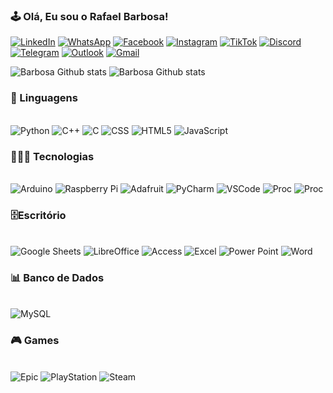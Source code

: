 
### 🕹️ Olá, Eu sou o Rafael Barbosa!

[![LinkedIn](https://img.shields.io/badge/LinkedIn-0077B5?style=for-the-badge&logo=linkedin&logoColor=white)](https://www.linkedin.com/in/rafael-b-3aa393129/)
[![WhatsApp](https://img.shields.io/badge/WhatsApp-25D366?style=for-the-badge&logo=whatsapp&logoColor=white)](https://api.whatsapp.com/send?phone=5511960576140)
[![Facebook](https://img.shields.io/badge/Facebook-1877F2?style=for-the-badge&logo=facebook&logoColor=white)](https://www.facebook.com/rafael.barbosa.357)
[![Instagram](https://img.shields.io/badge/Instagram-E4405F?style=for-the-badge&logo=instagram&logoColor=white)](https://www.instagram.com/labort.solucoes/)
[![TikTok](https://img.shields.io/badge/TikTok-000000?style=for-the-badge&logo=tiktok&logoColor=white)]()
[![Discord](https://img.shields.io/badge/Discord-7289DA?style=for-the-badge&logo=discord&logoColor=white)]()
[![Telegram](https://img.shields.io/badge/Telegram-2CA5E0?style=for-the-badge&logo=telegram&logoColor=white)]()
[![Outlook](https://img.shields.io/badge/Microsoft_Outlook-0078D4?style=for-the-badge&logo=microsoft-outlook&logoColor=white)](rafael_barbosa2@hotmail.com)
[![Gmail](https://img.shields.io/badge/Gmail-D14836?style=for-the-badge&logo=gmail&logoColor=white)](rafa.barbosa0015@gmail.com)

![Barbosa Github stats](https://github-readme-stats.vercel.app/api?username=Rafabs&show_icons=true&theme=dracula) ![Barbosa Github stats](https://github-readme-stats.vercel.app/api/top-langs/?username=Rafabs&show_icons=true&theme=dracula)

### 🚀 Linguagens
<div style="display: inline_block"><br/>
  <img align-"center" alt="Python" src="https://img.shields.io/badge/Python-3776AB?style=for-the-badge&logo=python&logoColor=white" />    
  <img align-"center" alt="C++" src="https://img.shields.io/badge/C%2B%2B-00599C?style=for-the-badge&logo=c%2B%2B&logoColor=white" />
  <img align-"center" alt="C" src="https://img.shields.io/badge/C-00599C?style=for-the-badge&logo=c&logoColor=white" />
  <img align-"center" alt="CSS" src="https://img.shields.io/badge/CSS3-1572B6?style=for-the-badge&logo=css3&logoColor=white" />
  <img align-"center" alt="HTML5" src="https://img.shields.io/badge/HTML5-E34F26?style=for-the-badge&logo=html5&logoColor=white" /> 
  <img align-"center" alt="JavaScript" src="https://img.shields.io/badge/JavaScript-323330?style=for-the-badge&logo=javascript&logoColor=F7DF1E" />   
</div>

### 👨🏻‍💻 Tecnologias
<div style="display: inline_block"><br/>
  <img align-"center" alt="Arduino" src="https://img.shields.io/badge/Arduino-00979D?style=for-the-badge&logo=Arduino&logoColor=white" />    
  <img align-"center" alt="Raspberry Pi" src="https://img.shields.io/badge/Raspberry%20Pi-A22846?style=for-the-badge&logo=Raspberry%20Pi&logoColor=white" />
  <img align-"center" alt="Adafruit" src="https://img.shields.io/badge/adafruit-000000?style=for-the-badge&logo=adafruit&logoColor=white" />
  <img align-"center" alt="PyCharm" src="https://img.shields.io/badge/PyCharm-000000.svg?&style=for-the-badge&logo=PyCharm&logoColor=white" />
  <img align-"center" alt="VSCode" src="https://img.shields.io/badge/Visual_Studio_Code-0078D4?style=for-the-badge&logo=visual%20studio%20code&logoColor=white" /> 
  <img align-"center" alt="Proc" src="https://img.shields.io/badge/Intel-Core_i7-0071C5?style=for-the-badge&logo=intel&logoColor=white" />
  <img align-"center" alt="Proc" src="https://img.shields.io/badge/NVIDIA-RTX3050-76B900?style=for-the-badge&logo=nvidia&logoColor=white" />
</div>

### 🗄️Escritório
<div style="display: inline_block"><br/>
  <img align-"center" alt="Google Sheets" src="https://img.shields.io/badge/Google%20Sheets-34A853?style=for-the-badge&logo=google-sheets&logoColor=white" />    
  <img align-"center" alt="LibreOffice" src="https://img.shields.io/badge/LibreOffice-18A303?style=for-the-badge&logo=LibreOffice&logoColor=white" />
  <img align-"center" alt="Access" src="https://img.shields.io/badge/Microsoft_Access-A4373A?style=for-the-badge&logo=microsoft-access&logoColor=white" />
  <img align-"center" alt="Excel" src="https://img.shields.io/badge/Microsoft_Excel-217346?style=for-the-badge&logo=microsoft-excel&logoColor=white" />
  <img align-"center" alt="Power Point" src="https://img.shields.io/badge/Microsoft_PowerPoint-B7472A?style=for-the-badge&logo=microsoft-powerpoint&logoColor=white" />
  <img align-"center" alt="Word" src="https://img.shields.io/badge/Microsoft_Word-2B579A?style=for-the-badge&logo=microsoft-word&logoColor=white" /> 
</div>

### 📊 Banco de Dados
<div style="display: inline_block"><br/>
  <img align-"center" alt="MySQL" src="https://img.shields.io/badge/MySQL-005C84?style=for-the-badge&logo=mysql&logoColor=white" />    
  </div>

### 🎮 Games
<div style="display: inline_block"><br/>
  <img align-"center" alt="Epic" src="https://img.shields.io/badge/Epic%20Games-313131?style=for-the-badge&logo=Epic%20Games&logoColor=white" />    
  <img align-"center" alt="PlayStation" src="https://img.shields.io/badge/PlayStation-003791?style=for-the-badge&logo=playstation&logoColor=white" />
  <img align-"center" alt="Steam" src="https://img.shields.io/badge/Steam-000000?style=for-the-badge&logo=steam&logoColor=white" />
</div>
